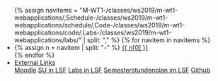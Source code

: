 <ul class="nav nav-tabs">
{% assign navitems = "M-WT1-/classes/ws2019/m-wt1-webapplications/,Schedule-/classes/ws2019/m-wt1-webapplications/schedule/,Code-/classes/ws2019/m-wt1-webapplications/code/,Labs-/classes/ws2019/m-wt1-webapplications/labs/" | split: "," %}
{% for navitem in navitems %}
  <li class="nav-item">
    {% assign n = navitem | split: "-" %}
    <a class="nav-link {% if page.url == n[1] %}active{% endif %}" href="{{ site.baseurl }}{{ n[1] }}">{{ n[0] }}</a>
  </li>
{% endfor %}
<li class="nav-item dropdown">
    <a class="nav-link dropdown-toggle" data-toggle="dropdown" href="#" role="button" aria-haspopup="true" aria-expanded="false">External Links</a>
    <div class="dropdown-menu">
      <a class="dropdown-item" target = "ex_link" href="#">Moodle</a>
      <a class="dropdown-item" target = "ex_link" href="#">SU in LSF</a>
      <a class="dropdown-item" target = "ex_link" href="#">Labs in LSF</a>
      <a class="dropdown-item" target = "ex_link" href="#">Semesterstundenplan im LSF</a>
      <a class="dropdown-item" target = "ex_link" href="https://github.com/tba">Github</a>
    </div>
  </li>
</ul>
